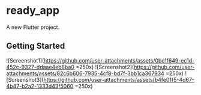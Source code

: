 # ready_app

A new Flutter project.

## Getting Started

![Screenshot1](https://github.com/user-attachments/assets/0bc1f649-ec1d-452c-9327-ddaae4eb8ba0 =250x)
![Screenshot2](https://github.com/user-attachments/assets/82c6b606-7935-4cf8-bd7f-3bb1ca367934 =250x)
![Screenshot3](https://github.com/user-attachments/assets/b4fe01f5-4d67-4b47-b2a2-1333d43f5060 =250x)
